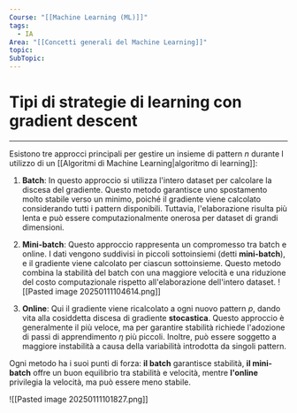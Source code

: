 ```yaml
---
Course: "[[Machine Learning (ML)]]"
tags:
  - IA
Area: "[[Concetti generali del Machine Learning]]"
topic: 
SubTopic:
---
```

# Tipi di strategie di learning con gradient descent
---
Esistono tre approcci principali per gestire un insieme di pattern $n$ durante l utilizzo di un [[Algoritmi di Machine Learning|algoritmo di learning]]:

1. __Batch__: In questo approccio si utilizza l'intero dataset per calcolare la discesa del gradiente. Questo metodo garantisce uno spostamento molto stabile verso un minimo, poiché il gradiente viene calcolato considerando tutti i pattern disponibili. Tuttavia, l'elaborazione risulta più lenta e può essere computazionalmente onerosa per dataset di grandi dimensioni.

1. __Mini-batch__: Questo approccio rappresenta un compromesso tra batch e online. I dati vengono suddivisi in piccoli sottoinsiemi (detti __mini-batch__), e il gradiente viene calcolato per ciascun sottoinsieme. Questo metodo combina la stabilità del batch con una maggiore velocità e una riduzione del costo computazionale rispetto all'elaborazione dell'intero dataset.
   ![[Pasted image 20250111104614.png]]

3. __Online__: Qui il gradiente viene ricalcolato a ogni nuovo pattern $p$, dando vita alla cosiddetta discesa di gradiente __stocastica__. Questo approccio è generalmente il più veloce, ma per garantire stabilità richiede l'adozione di passi di apprendimento $\eta$ più piccoli. Inoltre, può essere soggetto a maggiore instabilità a causa della variabilità introdotta da singoli pattern.

Ogni metodo ha i suoi punti di forza: __il batch__ garantisce stabilità, __il mini-batch__ offre un buon equilibrio tra stabilità e velocità, mentre __l'online__ privilegia la velocità, ma può essere meno stabile.

	  
![[Pasted image 20250111101827.png]]
	  
